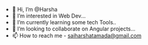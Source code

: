 - 👋 Hi, I’m @Harsha
- 👀 I’m interested in Web Dev...
- 🌱 I’m currently learning some tech Tools..
- 💞️ I’m looking to collaborate on Angular projects...
- 📫 How to reach me - saiharshatamada@gmail.com

<!---
Harsha1919/Harsha1919 is a ✨ special ✨ repository because its `README.md` (this file) appears on your GitHub profile.
You can click the Preview link to take a look at your changes.
--->
